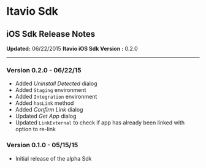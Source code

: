 # Itavio Sdk
## iOS Sdk Release Notes
**Updated:** 06/22/2015
**Itavio iOS Sdk Version :** 0.2.0

---
### Version 0.2.0 - 06/22/15
* Added *Uninstall Detected* dialog
* Added `Staging` environment
* Added `Integration` environment
* Added `hasLink` method
* Added *Confirm Link* dialog
* Updated *Get App* dialog
* Updated `LinkExternal` to check if app has already been linked with option to re-link

### Version 0.1.0 - 05/15/15
* Initial release of the alpha Sdk
